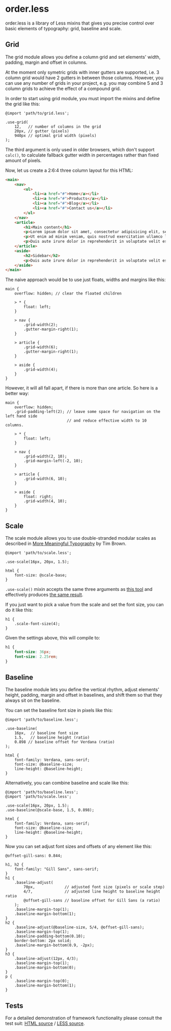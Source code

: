 # order.less

order.less is a library of Less mixins that gives you precise control over basic elements of  typography: grid, baseline and scale.

## Grid

The grid module allows you define a column grid and set elements' width, padding, margin and offset in columns.

At the moment only symetric grids with inner gutters are supported, i.e. 3 column grid would have 2 gutters in between those columns. However, you can use any number of grids in your project, e.g. you may combine 5 and 3 column grids to achieve the effect of a compound grid.

In order to start using grid module, you must import the mixins and define the grid like this:

```less
@import 'path/to/grid.less';

.use-grid(
    12,   // number of columns in the grid
    20px, // gutter (pixels)
    940px // optimal grid width (pixels)
);
```

The third argument is only used in older browsers, which don't support `calc()`, to calculate fallback gutter width in percentages rather than fixed amount of pixels.

Now, let us create a 2:6:4 three column layout for this HTML:

```html
<main>
    <nav>
        <ul>
            <li><a href="#">Home</a></li>
            <li><a href="#">Products</a></li>
            <li><a href="#">Blog</a></li>
            <li><a href="#">Contact us</a></li>
        </ul>
    </nav>
    <article>
        <h1>Main content</h1>
        <p>Lorem ipsum dolor sit amet, consectetur adipisicing elit, sed do eiusmod tempor incididunt ut labore et dolore magna aliqua.</p>
        <p>Ut enim ad minim veniam, quis nostrud exercitation ullamco laboris nisi ut aliquip ex ea commodo consequat.</p>
        <p>Duis aute irure dolor in reprehenderit in voluptate velit esse cillum dolore eu fugiat nulla pariatur. Excepteur sint occaecat cupidatat non proident, sunt in culpa qui officia deserunt mollit anim id est laborum.</p>
    </article>
    <aside>
        <h2>Sidebar</h2>
        <p>Duis aute irure dolor in reprehenderit in voluptate velit esse cillum dolore eu fugiat nulla pariatur. Excepteur sint occaecat cupidatat non proident, sunt in culpa qui officia deserunt mollit anim id est laborum.</p>
    </aside>
</main>
```

The naive approach would be to use just floats, widths and margins like this:

```less
main {
    overflow: hidden; // clear the floated children
    
    > * {
        float: left;
    }
    
    > nav {
        .grid-width(2);
        .gutter-margin-right(1);
    }
    
    > article {
        .grid-width(6);
        .gutter-margin-right(1);
    }
    
    > aside {
        .grid-width(4);
    }
}
```

However, it will all fall apart, if there is more than one article. So here is a better way:

```less
main {
    overflow: hidden;      
    .grid-padding-left(2); // leave some space for navigation on the left hand side
                           // and reduce effective width to 10 columns.
    
    > * {
        float: left;
    }
    
    > nav {
        .grid-width(2, 10);
        .grid-margin-left(-2, 10);
    }
    
    > article {
        .grid-width(6, 10);
    }
    
    > aside {
        float: right;
        .grid-width(4, 10);
    }
}
```


## Scale

The scale module allows you to use double-stranded modular scales as described in [More Meaningful Typography](http://alistapart.com/article/more-meaningful-typography) by Tim Brown. 

```less
@import 'path/to/scale.less';

.use-scale(16px, 20px, 1.5);

html {
    font-size: @scale-base;
}
```

`.use-scale()` mixin accepts the same three arguments as [this tool](http://modularscale.com) and effectively produces [the same result](http://modularscale.com/scale/?px1=16&px2=20&ra1=1.5).

If you just want to pick a value from the scale and set the font size, you can do it like this:

```less
h1 {
    .scale-font-size(4);
}
```

Given the settings above, this will compile to:

```css
h1 {
    font-size: 36px;
    font-size: 2.25rem;
}
```


## Baseline

The baseline module lets you define the vertical rhythm, adjust elements' height, padding, margin and offset in baselines, and shift them so that they always sit on the baseline.

You can set the baseline font size in pixels like this:

```less
@import 'path/to/baseline.less';

.use-baseline(
    16px,  // baseline font size
    1.5,   // baseline height (ratio)
    0.898 // baseline offset for Verdana (ratio)
);

html {
    font-family: Verdana, sans-serif;
    font-size: @baseline-size;
    line-height: @baseline-height;
}
```

Alternatively, you can combine baseline and scale like this:

```less
@import 'path/to/baseline.less';
@import 'path/to/scale.less';

.use-scale(16px, 20px, 1.5);
.use-baseline(@scale-base, 1.5, 0.898);

html {
    font-family: Verdana, sans-serif;
    font-size: @baseline-size;
    line-height: @baseline-height;
}
```

Now you can set adjust font sizes and offsets of any element like this:

```less
@offset-gill-sans: 0.844;

h1, h2 {
    font-family: "Gill Sans", sans-serif;
}
h1 {
    .baseline-adjust(
        70px,             // adjusted font size (pixels or scale step)
        4/7,              // adjusted line height to baseline height ratio
        @offset-gill-sans // baseline offset for Gill Sans (a ratio)
    );
    .baseline-margin-top(1);
    .baseline-margin-bottom(1);
}
h2 {
    .baseline-adjust(@baseline-size, 5/4, @offset-gill-sans);
    .baseline-margin-top(1);
    .baseline-padding-bottom(0.10);
    border-bottom: 2px solid;
    .baseline-margin-bottom(0.9, -2px);
}
h3 {
    .baseline-adjust(12px, 4/3);
    .baseline-margin-top(1);
    .baseline-margin-bottom(0);
}
p {
    .baseline-margin-top(0);
    .baseline-margin-bottom(1);
}
```

## Tests

For a detailed demonstration of framework functionality please consult the test suit: [HTML source](./tests/index.html) / [LESS source](./tests/stylesheet.less).